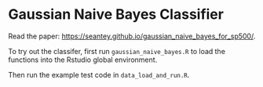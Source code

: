 # Gaussian Naive Bayes Classifier

Read the paper: https://seantey.github.io/gaussian_naive_bayes_for_sp500/. 

To try out the classifer, first run `gaussian_naive_bayes.R` to load the functions into the Rstudio global environment.

Then run the example test code in `data_load_and_run.R`.
